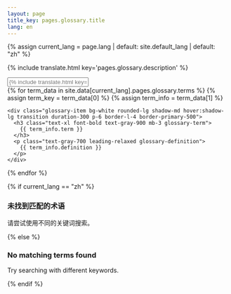 ```yaml
---
layout: page
title_key: pages.glossary.title
lang: en
---
```


{% assign current_lang = page.lang | default: site.default_lang | default: "zh" %}

<div class="mb-8">
  <p class="text-lg text-gray-600">
    {% include translate.html key='pages.glossary.description' %}
  </p>
</div>

<!-- Search Box -->
<div class="mb-8">
  <div class="relative max-w-md">
    <input type="text" id="glossary-search" 
           placeholder="{% include translate.html key='pages.glossary.search_placeholder' %}"
           class="w-full px-4 py-3 pl-10 pr-4 text-gray-700 bg-white border border-gray-300 rounded-lg focus:outline-none focus:border-primary-500 focus:ring-2 focus:ring-primary-200">
    <div class="absolute inset-y-0 left-0 flex items-center pl-3">
      <i class="fas fa-search text-gray-400"></i>
    </div>
  </div>
</div>

<!-- Glossary Terms -->
<div class="space-y-4" id="glossary-terms">
  {% for term_data in site.data[current_lang].pages.glossary.terms %}
    {% assign term_key = term_data[0] %}
    {% assign term_info = term_data[1] %}
    
    <div class="glossary-item bg-white rounded-lg shadow-md hover:shadow-lg transition duration-300 p-6 border-l-4 border-primary-500">
      <h3 class="text-xl font-bold text-gray-900 mb-3 glossary-term">
        {{ term_info.term }}
      </h3>
      <p class="text-gray-700 leading-relaxed glossary-definition">
        {{ term_info.definition }}
      </p>
    </div>
  {% endfor %}
</div>

<!-- No Results Message -->
<div id="no-results" class="hidden text-center py-12">
  <i class="fas fa-search text-6xl text-gray-300 mb-4"></i>
  {% if current_lang == "zh" %}
    <h3 class="text-xl font-semibold text-gray-600 mb-2">未找到匹配的术语</h3>
    <p class="text-gray-500">请尝试使用不同的关键词搜索。</p>
  {% else %}
    <h3 class="text-xl font-semibold text-gray-600 mb-2">No matching terms found</h3>
    <p class="text-gray-500">Try searching with different keywords.</p>
  {% endif %}
</div>

<!-- JavaScript for Search Functionality -->
<script>
document.addEventListener('DOMContentLoaded', function() {
  const searchInput = document.getElementById('glossary-search');
  const glossaryItems = document.querySelectorAll('.glossary-item');
  const noResults = document.getElementById('no-results');

  searchInput.addEventListener('input', function() {
    const searchTerm = this.value.toLowerCase().trim();
    let visibleCount = 0;

    glossaryItems.forEach(function(item) {
      const term = item.querySelector('.glossary-term').textContent.toLowerCase();
      const definition = item.querySelector('.glossary-definition').textContent.toLowerCase();
      
      if (searchTerm === '' || term.includes(searchTerm) || definition.includes(searchTerm)) {
        item.style.display = 'block';
        visibleCount++;
      } else {
        item.style.display = 'none';
      }
    });

    // Show/hide no results message
    if (visibleCount === 0 && searchTerm !== '') {
      noResults.classList.remove('hidden');
    } else {
      noResults.classList.add('hidden');
    }
  });

  // Clear search on escape key
  searchInput.addEventListener('keydown', function(e) {
    if (e.key === 'Escape') {
      this.value = '';
      this.dispatchEvent(new Event('input'));
    }
  });
});
</script>

<!-- Additional Styling -->
<style>
.glossary-item {
  scroll-margin-top: 100px;
}

.glossary-term {
  color: #1f2937;
}

.glossary-definition {
  line-height: 1.7;
}

#glossary-search:focus {
  box-shadow: 0 0 0 3px rgba(59, 130, 246, 0.1);
}

.glossary-item:hover {
  transform: translateY(-2px);
}

@media (max-width: 768px) {
  .glossary-item {
    padding: 1rem;
  }
}
</style>
